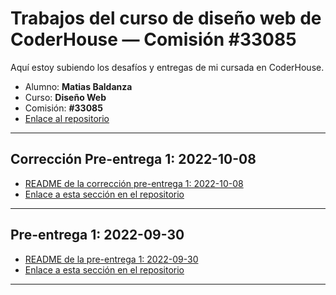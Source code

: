 # Trabajos del curso de diseño web de CoderHouse — Comisión #33085

Aquí estoy subiendo los desafíos y entregas de mi cursada en CoderHouse.

- Alumno: **Matias Baldanza**
- Curso: **Diseño Web**
- Comisión: **#33085**
- [Enlace al repositorio](https://github.com/matiasbaldanza/coderhouse-diseno-web-33085)

<hr>

## Corrección Pre-entrega 1: 2022-10-08

- [README de la corrección pre-entrega 1: 2022-10-08](QuieroSerDev-V1.1/README_V1.1_correccion_primera_pre_entrega_2022-10-08.md)
- [Enlace a esta sección en el repositorio](https://github.com/matiasbaldanza/coderhouse-diseno-web-33085/tree/main/QuieroSerDev-V1.1)

<hr>

## Pre-entrega 1: 2022-09-30

- [README de la pre-entrega 1: 2022-09-30](QuieroSerDev-V1/README_V1_primera_pre_entrega_2022-09-30.md)
- [Enlace a esta sección en el repositorio](https://github.com/matiasbaldanza/coderhouse-diseno-web-33085/tree/main/QuieroSerDev-V1)

<hr>

